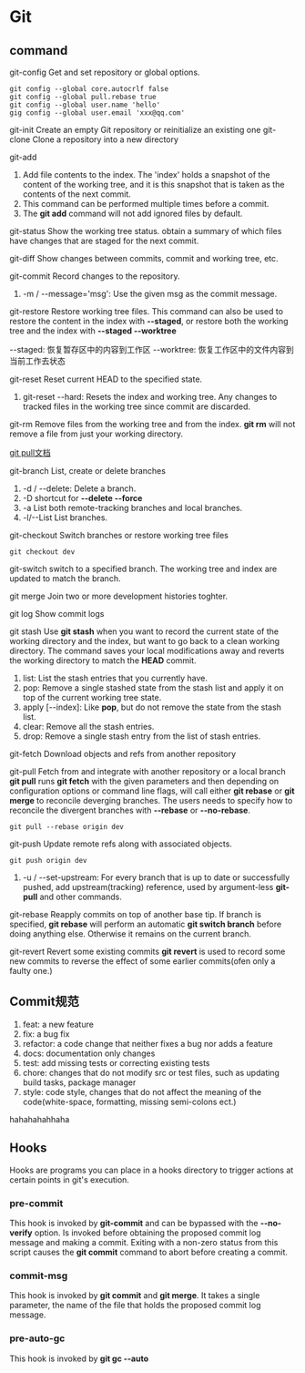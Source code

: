 # Git

## command

  git-config  Get and set repository or global options.

```shell
git config --global core.autocrlf false
git config --global pull.rebase true
git config --global user.name 'hello'
gig config --global user.email 'xxx@qq.com'
```

  git-init    Create an empty Git repository or reinitialize an existing one
  git-clone   Clone a repository into a new directory

  git-add

1. Add file contents to the index. The 'index' holds a snapshot of the content of the working tree, and it is this snapshot that is taken as the contents of the next commit.
2. This command can be performed multiple times before a commit.
3. The **git add** command will not add ignored files by default.

  git-status  Show the working tree status.
  obtain a summary of which files have changes that are staged for the next commit.

  git-diff    Show changes between commits, commit and working tree, etc.

  git-commit  Record changes to the repository.

1. -m / --message='msg': Use the given msg as the commit message.

  git-restore   Restore working tree files.
  This command can also be used to restore the content in the index with **--staged**, or restore both the working
  tree and the index with **--staged --worktree**

  --staged: 恢复暂存区中的内容到工作区
  --worktree: 恢复工作区中的文件内容到当前工作去状态

  git-reset     Reset current HEAD to the specified state.

1. git-reset --hard:  Resets the index and working tree. Any changes to tracked files in the working tree since commit
are discarded.

  git-rm        Remove files from the working tree and from the index. **git rm** will not remove a file from just your working directory.

[git pull文档](https://juejin.cn/post/7389650358539255845)

  git-branch  List, create or delete branches

1. -d / --delete: Delete a branch.
2. -D shortcut for **--delete --force**
3. -a List both remote-tracking branches and local branches.
4. -l/--List List branches.

  git-checkout  Switch branches or restore working tree files

```shell
git checkout dev
```

  git-switch
  switch to a specified branch. The working tree and index are updated to match the branch.

  git merge
  Join two or more development histories toghter.

  git log
  Show commit logs

  git stash
  Use **git stash** when you want to record the current state of the working directory and the index, but want to
  go back to a clean working directory. The command saves your local modifications away and reverts the working directory to match the **HEAD** commit.

1. list:  List the stash entries that you currently have.
2. pop:   Remove a single stashed state from the stash list and apply it on top of the current working tree state.
3. apply [--index]: Like **pop**, but do not remove the state from the stash list.
4. clear: Remove all the stash entries.
5. drop:  Remove a single stash entry from the list of stash entries.

  git-fetch
  Download objects and refs from another repository

  git-pull
  Fetch from and integrate with another repository or a local branch
  **git pull** runs **git fetch** with the given parameters and then depending on configuration options or command
  line flags, will call either **git rebase** or **git merge** to reconcile deverging branches.
  The users needs to specify how to reconcile the divergent branches with **--rebase** or **--no-rebase**.

```shell
git pull --rebase origin dev
```

  git-push
  Update remote refs along with associated objects.

```shell
git push origin dev
```

1. -u / --set-upstream: For every branch that is up to date or successfully pushed, add upstream(tracking) reference,
used by argument-less **git-pull** and other commands.

  git-rebase
  Reapply commits on top of another base tip.
  If branch is specified, **git rebase** will perform an automatic **git switch branch** before doing anything else. Otherwise it remains on the current branch.

  git-revert
  Revert some existing commits
  **git revert** is used to record some new commits to reverse the effect of some earlier commits(ofen only a faulty one.)

## Commit规范

1. feat: a new feature
2. fix: a bug fix
3. refactor: a code change that neither fixes a bug nor adds a feature
4. docs: documentation only changes
5. test: add missing tests or correcting existing tests
6. chore: changes that do not modify src or test files, such as updating build tasks, package manager
7. style: code style, changes that do not affect the meaning of the code(white-space, formatting, missing semi-colons ect.)

  hahahahahhaha

## Hooks

  Hooks are programs you can place in a hooks directory to trigger actions at certain points in git's execution.

### pre-commit

  This hook is invoked by **git-commit** and can be bypassed with the **--no-verify** option.
  Is invoked before obtaining the proposed commit log message and making a commit.
  Exiting with a non-zero status from this script causes the **git commit** command to abort before
  creating a commit.

### commit-msg

  This hook is invoked by **git commit** and **git merge**. It takes a single parameter, the name of the file that
  holds the proposed commit log message.

### pre-auto-gc

  This hook is invoked by **git gc --auto**
